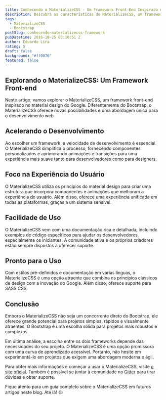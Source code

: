```yaml
---
title: Conhecendo o MaterializeCSS - Um Framework Front-End Inspirado no Material Design
description: Descubra as características do MaterializeCSS, um framework front-end baseado no Material Design do Google, e como ele pode acelerar o desenvolvimento web, focar na experiência do usuário e oferecer facilidade de trabalho. Embora não seja um concorrente direto do Bootstrap, o MaterializeCSS possui suas próprias vantagens e apela para projetos específicos.
tags:
  - MaterializeCSS
  - Bootstrap
postSlug: conhecendo-materializecss-framework
pubDatetime: 2016-10-25 03:10:51 Z
author: Eduardo Lira
rating: 5
draft: false
background: "#ff0076"
featured: false
---
```


## Explorando o MaterializeCSS: Um Framework Front-end

Neste artigo, vamos explorar o MaterializeCSS, um framework front-end inspirado no material design do Google. Diferentemente do Bootstrap, o MaterializeCSS oferece novas possibilidades e uma abordagem única para o desenvolvimento web.

## Acelerando o Desenvolvimento

Ao escolher um framework, a velocidade de desenvolvimento é essencial. O MaterializeCSS simplifica o processo, fornecendo componentes personalizados e aprimorando animações e transições para uma experiência mais suave tanto para desenvolvedores como para designers.

## Foco na Experiência do Usuário

O MaterializeCSS utiliza os princípios do material design para criar uma estrutura que incorpora componentes e animações que melhoram a experiência do usuário. Além disso, oferece uma experiência unificada em todas as plataformas, graças a um sistema sensível.

## Facilidade de Uso

O MaterializeCSS vem com uma documentação rica e detalhada, incluindo exemplos de código específicos para ajudar os desenvolvedores, especialmente os iniciantes. A comunidade ativa e os próprios criadores estão sempre dispostos a oferecer suporte.

## Pronto para o Uso

Com estilos pré-definidos e documentação em várias línguas, o MaterializeCSS é uma opção atraente que combina os princípios clássicos de design com a inovação do Google. Além disso, oferece suporte para SASS CSS.

## Conclusão

Embora o MaterializeCSS não seja um concorrente direto do Bootstrap, ele oferece grande potencial para projetos simples, rápidos e visualmente atraentes. O Bootstrap é uma escolha sólida para projetos mais robustos e complexos.

Em última análise, a escolha entre os dois frameworks depende das necessidades do seu projeto. O MaterializeCSS é uma opção promissora com uma curva de aprendizado acessível. Portanto, não hesite em experimentá-lo em projetos que exigem uma abordagem moderna e ágil.

Para obter mais informações e começar a usar o MaterializeCSS, visite [o site oficial](http://materializecss.com/). Também é possível se juntar à comunidade no [Gitter](https://gitter.im/Dogfalo/materialize) para tirar dúvidas e obter suporte.

Fique atento para um guia completo sobre o MaterializeCSS em futuros artigos neste blog.
Até lá! 👍
